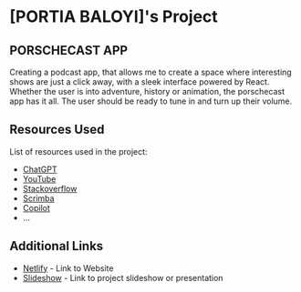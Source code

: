 # [PORTIA BALOYI]'s Project

## PORSCHECAST APP

Creating a podcast app, that allows me to create a space where interesting shows are just a click away, with a sleek interface powered by React. Whether the user is into adventure, history or animation, the porschecast app has it all. The user should be ready to tune in and turn up their volume.

## Resources Used

List of resources used in the project:
- [ChatGPT](chatgpt.com)
- [YouTube](https://www.youtube.com/watch?v=OTjmnF27ADk)
- [Stackoverflow](stackoverflow.com)
- [Scrimba](https://v2.scrimba.com)
- [Copilot](https://copilot.microsoft.com)
- ...

## Additional Links

- [Netlify](https://porschecast.netlify.app/) - Link to Website
- [Slideshow](link) - Link to project slideshow or presentation


